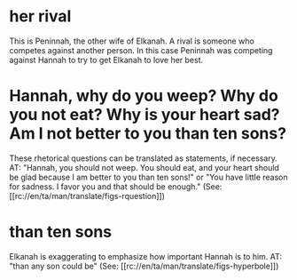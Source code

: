 # her rival

This is Peninnah, the other wife of Elkanah. A rival is someone who competes against another person. In this case Peninnah was competing against Hannah to try to get Elkanah to love her best.

# Hannah, why do you weep? Why do you not eat? Why is your heart sad? Am I not better to you than ten sons?

These rhetorical questions can be translated as statements, if necessary. AT: "Hannah, you should not weep. You should eat, and your heart should be glad because I am better to you than ten sons!" or "You have little reason for sadness. I favor you and that should be enough." (See: [[rc://en/ta/man/translate/figs-rquestion]])

# than ten sons

Elkanah is exaggerating to emphasize how important Hannah is to him. AT: "than any son could be" (See: [[rc://en/ta/man/translate/figs-hyperbole]])